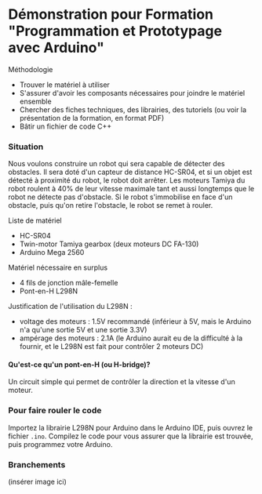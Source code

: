 # Démonstration pour Formation "Programmation et Prototypage avec Arduino"

Méthodologie
- Trouver le matériel à utiliser
- S'assurer d'avoir les composants nécessaires pour joindre le matériel ensemble
- Chercher des fiches techniques, des librairies, des tutoriels (ou voir la présentation de la formation, en format PDF)
- Bâtir un fichier de code C++

### Situation
Nous voulons construire un robot qui sera capable de détecter des obstacles. Il sera doté d'un capteur de distance HC-SR04, et si un objet est détecté à proximité du robot, le robot doit arrêter. Les moteurs Tamiya du robot roulent à 40% de leur vitesse maximale tant et aussi longtemps que le robot ne détecte pas d'obstacle. Si le robot s'immobilise en face d'un obstacle, puis qu'on retire l'obstacle, le robot se remet à rouler.

Liste de matériel
- HC-SR04
- Twin-motor Tamiya gearbox (deux moteurs DC FA-130)
- Arduino Mega 2560

Matériel nécessaire en surplus
- 4 fils de jonction mâle-femelle
- Pont-en-H L298N

Justification de l'utilisation du L298N :
- voltage des moteurs : 1.5V recommandé (inférieur à 5V, mais le Arduino n'a qu'une sortie 5V et une sortie 3.3V)
- ampérage des moteurs : 2.1A (le Arduino aurait eu de la difficulté à la fournir, et le L298N est fait pour contrôler 2 moteurs DC)

#### Qu'est-ce qu'un pont-en-H (ou H-bridge)?
Un circuit simple qui permet de contrôler la direction et la vitesse d'un moteur.

### Pour faire rouler le code
Importez la librairie L298N pour Arduino dans le Arduino IDE, puis ouvrez le fichier `.ino`. Compilez le code pour vous assurer que la librairie est trouvée, puis programmez votre Arduino.

### Branchements
(insérer image ici)
